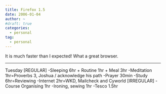```yaml
---
title: Firefox 1.5
date: 2006-01-04
author: ~
#draft: true
categories:
  - personal
tag:
  - personal
---
```




It is much faster than I expected!
What a great browser.

-------
Tuesday
[REGULAR]
-Sleeping 6hr + Routine 1hr + Meal 3hr
-Meditation 1hr=Proverbs 3, Joshua / acknowledge his path
-Prayer 30min
-Study 6hr=Reviewing
-Internet 2hr=WKD, Mailcheck and Cyworld
[IRREGULAR]
-Course Organising 1hr
-Ironing, sewing 1hr
-Tesco 1.5hr


 






